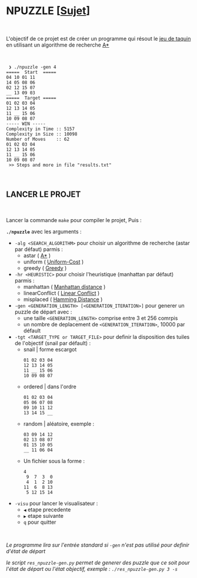 # NPUZZLE [[Sujet](https://github.com/tvarnier/npuzzle/blob/master/npuzzle.en.pdf)]

<br>

L'objectif de ce projet est de créer un programme qui résout le [jeu de taquin](https://fr.wikipedia.org/wiki/Taquin) en utilisant un algorithme de recherche [A*](https://fr.wikipedia.org/wiki/Algorithme_A*)

<br>

```
 ❯ ./npuzzle -gen 4
=====  Start  =====
04 10 01 11
14 05 08 06
02 12 15 07
__ 13 09 03
=====  Target =====
01 02 03 04
12 13 14 05
11 __ 15 06
10 09 08 07
----- WIN -----
Complexity in Time :: 5157
Complexity in Size :: 10098
Number of Moves    :: 62
01 02 03 04
12 13 14 05
11 __ 15 06
10 09 08 07
 >> Steps and more in file "results.txt"
```

<br>

## LANCER LE PROJET

<br>

Lancer la commande `make` pour compiler le projet, Puis :

**`./npuzzle`** avec les arguments :
 * `-alg <SEARCH_ALGORITHM>` pour choisir un algorithme de recherche (astar par défaut) parmis : 
   * astar ( [A*](https://fr.wikipedia.org/wiki/Algorithme_A*) )
   * uniform ( [Uniform-Cost](https://www.educative.io/answers/what-is-uniform-cost-search) )
   * greedy ( [Greedy](https://en.wikipedia.org/wiki/Greedy_algorithm) )
 * `-hr <HEURISTIC>` pour choisir l'heuristique (manhattan par défaut) parmis : 
   * manhattan ( [Manhattan distance](https://en.wikipedia.org/wiki/Taxicab_geometry) )
   * linearConflict ( [Linear Conflict](https://medium.com/swlh/looking-into-k-puzzle-heuristics-6189318eaca2) )
   * misplaced ( [Hamming Distance](https://en.wikipedia.org/wiki/Hamming_distance) )
 * `-gen <GENERATION_LENGTH> [<GENERATION_ITERATION>]` pour generer un puzzle de départ avec :
   * une taille `<GENERATION_LENGTH>` comprise entre 3 et 256 comrpis
   * un nombre de deplacement de `<GENERATION_ITERATION>`, 10000 par défault
 * `-tgt <TARGET_TYPE or TARGET_FILE>` pour definir la disposition des tuiles de l'objectif (snail par défault) :
     * snail | forme escargot
        ```
        01 02 03 04
        12 13 14 05
        11 __ 15 06
        10 09 08 07
        ```
     * ordered | dans l'ordre
        ```
        01 02 03 04
        05 06 07 08
        09 10 11 12
        13 14 15 __
        ```
     * random | aléatoire, exemple :
        ```
        03 09 14 12
        02 13 08 07
        01 15 10 05
        __ 11 06 04
        ```
     * Un fichier sous la forme :
        ```
        4
         9  7  3  0
         4  1  2 10
        11  6  8 13
         5 12 15 14
        ```
 * `-visu` pour lancer le visualisateur :
   * `◀` etape precedente
   * `▶` etape suivante
   * `q` pour quitter

<br>

*Le programme lira sur l'entrée standard si `-gen` n'est pas utilisé pour definir d'état de départ*

*le script `res_npuzzle-gen.py` permet de generer des puzzle que ce soit pour l'état de départ ou l'état objectif, exemple : `./res_npuzzle-gen.py 3 -s`*
